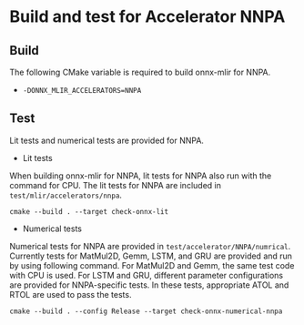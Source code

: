 <!--- SPDX-License-Identifier: Apache-2.0 -->

# Build and test for Accelerator NNPA

## Build

The following CMake variable is required to build onnx-mlir for NNPA.

- `-DONNX_MLIR_ACCELERATORS=NNPA`

## Test

Lit tests and numerical tests are provided for NNPA.

- Lit tests

When building onnx-mlir for NNPA, lit tests for NNPA also run with the command for CPU. The lit tests for NNPA are included in `test/mlir/accelerators/nnpa`.

```
cmake --build . --target check-onnx-lit
```

- Numerical tests

Numerical tests for NNPA are provided in `test/accelerator/NNPA/numrical`. Currently tests for MatMul2D, Gemm, LSTM, and GRU are provided and run by using following command. For MatMul2D and Gemm, the same test code with CPU is used. For LSTM and GRU, different parameter configurations are provided for NNPA-specific tests. In these tests, appropriate ATOL and RTOL are used to pass the tests.

```
cmake --build . --config Release --target check-onnx-numerical-nnpa
```